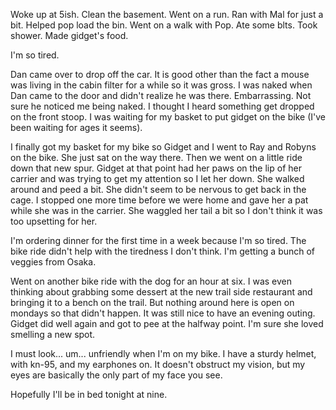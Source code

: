 Woke up at 5ish. Clean the basement. Went on a run. Ran with Mal for just a bit. Helped pop load the bin. Went on a walk with Pop. Ate some blts. Took shower. Made gidget's food. 

I'm so tired. 

Dan came over to drop off the car. It is good other than the fact a mouse was living in the cabin filter for a while so it was gross. I was naked when Dan came to the door and didn't realize he was there. Embarrassing. Not sure he noticed me being naked. I thought I heard something get dropped on the front stoop. I was waiting for my basket to put gidget on the bike (I've been waiting for ages it seems). 

I finally got my basket for my bike so Gidget and I went to Ray and Robyns on the bike. She just sat on the way there. Then we went on a little ride down that new spur. Gidget at that point had her paws on the lip of her carrier and was trying to get my attention so I let her down. She walked around and peed a bit. She didn't seem to be nervous to get back in the cage. I stopped one more time before we were home and gave her a pat while she was in the carrier. She waggled her tail a bit so I don't think it was too upsetting for her. 

I'm ordering dinner for the first time in a week because I'm so tired. The bike ride didn't help with the tiredness I don't think. I'm getting a bunch of veggies from Osaka.

Went on another bike ride with the dog for an hour at six. I was even thinking about grabbing some dessert at the new trail side restaurant and bringing it to a bench on the trail. But nothing around here is open on mondays so that didn't happen. It was still nice to have an evening outing. Gidget did well again and got to pee at the halfway point. I'm sure she loved smelling a new spot. 

I must look... um... unfriendly when I'm on my bike. I have a sturdy helmet, with kn-95, and my earphones on. It doesn't obstruct my vision, but my eyes are basically the only part of my face you see. 

Hopefully I'll be in bed tonight at nine. 